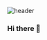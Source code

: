 
![header](https://capsule-render.vercel.app/api?type=waving&height=300&color=faebd7&text=Welcome%20%20Everyone&animation=fadeIn&section=header&fontColor=66cdaa)



### Hi there 👋

<!--
**vandik-23/vandik-23** is a ✨ _special_ ✨ repository because its `README.md` (this file) appears on your GitHub profile.

Here are some ideas to get you started:

- 🔭 I’m currently working on ...
- 🌱 I’m currently learning ...
- 👯 I’m looking to collaborate on ...
- 🤔 I’m looking for help with ...
- 💬 Ask me about ...
- 📫 How to reach me: ...
- 😄 Pronouns: ...
- ⚡ Fun fact: ...
-->
